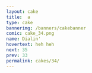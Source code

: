 ```yaml
---
layout: cake
title:  a
type: cake
bannerimg: /banners/cakebanner
comic: cake_34.png
name: Dialin'
hovertext: heh heh
next: 35
prev: 33
permalink: cakes/34/
---
```

